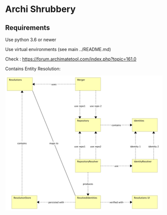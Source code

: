 # Archi Shrubbery

## Requirements
Use python 3.6 or newer

Use virtual environments (see main ../README.md)


Check : https://forum.archimatetool.com/index.php?topic=161.0

Contains Entity Resolution:

![entity resolution](./doc/images/Entity%20Resolution.svg)